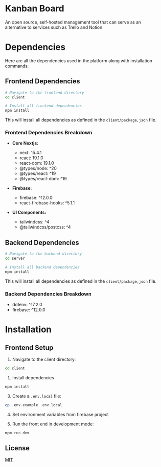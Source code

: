 # Kanban Board
An open source, self-hosted management tool that can serve as an alternative to services such as Trello and Notion

# Dependencies

Here are all the dependencies used in the platform along with installation commands.

## Frontend Dependencies

```bash
# Navigate to the frontend directory
cd client

# Install all frontend dependencies
npm install 
```

This will install all dependencies as defined in the `client/package,json` file.

### Frontend Dependencies Breakdown

- **Core Nextjs:**
    - next: 15.4.1
    - react: 19.1.0
    - react-dom: 19.1.0
    - @types/node: ^20
    - @types/react: ^19
    - @types/react-dom: ^19
    
- **Firebase:**
    - firebase: ^12.0.0
    - react-firebase-hooks: ^5.1.1

- **UI Components:**
    - tailwindcss: ^4
    - @tailwindcss/postcss: ^4

## Backend Dependencies

```bash
# Navigate to the backend directory
cd server

# Install all backend dependencies
npm install 
```

This will install all dependencies as defined in the `client/package,json` file.

### Backend Dependencies Breakdown

- dotenv: ^17.2.0
- firebase: ^12.0.0

# Installation

## Frontend Setup

1. Navigate to the client directory:
```bash
cd client
```

1. Install dependencies
```bash
npm install
```

3. Create a `.env.local` file:
```bash
cp .env.example .env.local
```

4. Set environment variables from firebase project

5. Run the front end in development mode:
```bash
npm run dev
```

## License

[MIT](https://choosealicense.com/licenses/mit/)